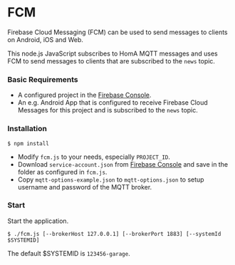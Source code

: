 # FCM
Firebase Cloud Messaging (FCM) can be used to send messages to clients on Android, iOS and Web.

This node.js JavaScript subscribes to HomA MQTT messages and uses FCM to send messages to clients that are
subscribed to the `news` topic.

### Basic Requirements
* A configured project in the [Firebase Console](https://console.firebase.google.com).
* An e.g. Android App that is configured to receive Firebase Cloud Messages for this project and
is subscribed to the `news` topic.

### Installation
```
$ npm install
```
* Modify ```fcm.js``` to your needs, especially ```PROJECT_ID```.
* Download ```service-account.json``` from [Firebase Console](https://console.firebase.google.com) and save in the folder as configured in ```fcm.js```.
* Copy ```mqtt-options-example.json``` to ```mqtt-options.json``` to setup username and password of the MQTT broker.

### Start
Start the application.
``` 
$ ./fcm.js [--brokerHost 127.0.0.1] [--brokerPort 1883] [--systemId $SYSTEMID]
```
The default $SYSTEMID is ```123456-garage```.